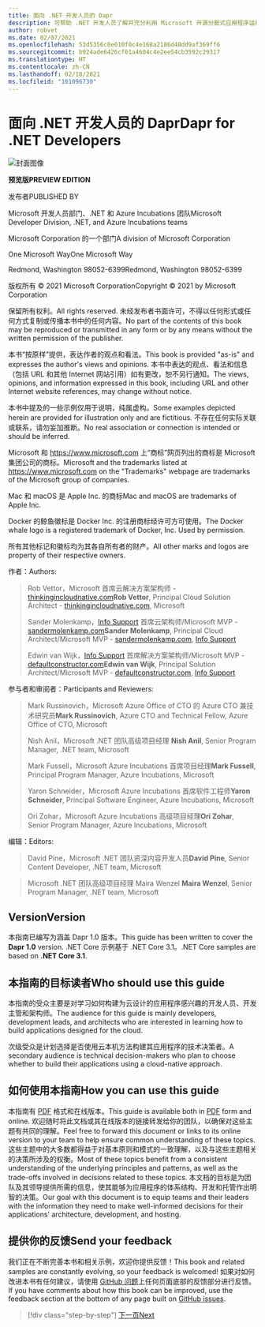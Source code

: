 ```yaml
---
title: 面向 .NET 开发人员的 Dapr
description: 可帮助 .NET 开发人员了解并充分利用 Microsoft 开源分散式应用程序运行时的全部功能的指南。
author: robvet
ms.date: 02/07/2021
ms.openlocfilehash: 53d5356c8e010f0c4e168a2186d48dd9af369ff6
ms.sourcegitcommit: b924ade6426cf61a4604c4e2ee54cb3592c29317
ms.translationtype: HT
ms.contentlocale: zh-CN
ms.lasthandoff: 02/18/2021
ms.locfileid: "101096730"
---
```

# <a name="dapr-for-net-developers"></a><span data-ttu-id="ee2c3-103">面向 .NET 开发人员的 Dapr</span><span class="sxs-lookup"><span data-stu-id="ee2c3-103">Dapr for .NET Developers</span></span>

![封面图像](./media/cover.png)

<span data-ttu-id="ee2c3-105">**预览版**</span><span class="sxs-lookup"><span data-stu-id="ee2c3-105">**PREVIEW EDITION**</span></span>

<span data-ttu-id="ee2c3-106">发布者</span><span class="sxs-lookup"><span data-stu-id="ee2c3-106">PUBLISHED BY</span></span>

<span data-ttu-id="ee2c3-107">Microsoft 开发人员部门、.NET 和 Azure Incubations 团队</span><span class="sxs-lookup"><span data-stu-id="ee2c3-107">Microsoft Developer Division, .NET, and Azure Incubations teams</span></span>

<span data-ttu-id="ee2c3-108">Microsoft Corporation 的一个部门</span><span class="sxs-lookup"><span data-stu-id="ee2c3-108">A division of Microsoft Corporation</span></span>

<span data-ttu-id="ee2c3-109">One Microsoft Way</span><span class="sxs-lookup"><span data-stu-id="ee2c3-109">One Microsoft Way</span></span>

<span data-ttu-id="ee2c3-110">Redmond, Washington 98052-6399</span><span class="sxs-lookup"><span data-stu-id="ee2c3-110">Redmond, Washington 98052-6399</span></span>

<span data-ttu-id="ee2c3-111">版权所有 &copy; 2021 Microsoft Corporation</span><span class="sxs-lookup"><span data-stu-id="ee2c3-111">Copyright &copy; 2021 by Microsoft Corporation</span></span>

<span data-ttu-id="ee2c3-112">保留所有权利。</span><span class="sxs-lookup"><span data-stu-id="ee2c3-112">All rights reserved.</span></span> <span data-ttu-id="ee2c3-113">未经发布者书面许可，不得以任何形式或任何方式复制或传播本书中的任何内容。</span><span class="sxs-lookup"><span data-stu-id="ee2c3-113">No part of the contents of this book may be reproduced or transmitted in any form or by any means without the written permission of the publisher.</span></span>

<span data-ttu-id="ee2c3-114">本书“按原样”提供，表达作者的观点和看法。</span><span class="sxs-lookup"><span data-stu-id="ee2c3-114">This book is provided "as-is" and expresses the author's views and opinions.</span></span> <span data-ttu-id="ee2c3-115">本书中表达的观点、看法和信息（包括 URL 和其他 Internet 网站引用）如有更改，恕不另行通知。</span><span class="sxs-lookup"><span data-stu-id="ee2c3-115">The views, opinions, and information expressed in this book, including URL and other Internet website references, may change without notice.</span></span>

<span data-ttu-id="ee2c3-116">本书中提及的一些示例仅用于说明，纯属虚构。</span><span class="sxs-lookup"><span data-stu-id="ee2c3-116">Some examples depicted herein are provided for illustration only and are fictitious.</span></span> <span data-ttu-id="ee2c3-117">不存在任何实际关联或联系，请勿妄加推断。</span><span class="sxs-lookup"><span data-stu-id="ee2c3-117">No real association or connection is intended or should be inferred.</span></span>

<span data-ttu-id="ee2c3-118">Microsoft 和 <https://www.microsoft.com> 上“商标”网页列出的商标是 Microsoft 集团公司的商标。</span><span class="sxs-lookup"><span data-stu-id="ee2c3-118">Microsoft and the trademarks listed at <https://www.microsoft.com> on the "Trademarks" webpage are trademarks of the Microsoft group of companies.</span></span>

<span data-ttu-id="ee2c3-119">Mac 和 macOS 是 Apple Inc. 的商标</span><span class="sxs-lookup"><span data-stu-id="ee2c3-119">Mac and macOS are trademarks of Apple Inc.</span></span>

<span data-ttu-id="ee2c3-120">Docker 的鲸鱼徽标是 Docker Inc. 的注册商标经许可方可使用。</span><span class="sxs-lookup"><span data-stu-id="ee2c3-120">The Docker whale logo is a registered trademark of Docker, Inc. Used by permission.</span></span>

<span data-ttu-id="ee2c3-121">所有其他标记和徽标均为其各自所有者的财产。</span><span class="sxs-lookup"><span data-stu-id="ee2c3-121">All other marks and logos are property of their respective owners.</span></span>

<span data-ttu-id="ee2c3-122">作者：</span><span class="sxs-lookup"><span data-stu-id="ee2c3-122">Authors:</span></span>

> <span data-ttu-id="ee2c3-123">Rob Vettor，Microsoft 首席云解决方案架构师 - [thinkingincloudnative.com](https://thinkingincloudnative.com/about/)</span><span class="sxs-lookup"><span data-stu-id="ee2c3-123">**Rob Vettor**, Principal Cloud Solution Architect - [thinkingincloudnative.com](https://thinkingincloudnative.com/about/), Microsoft</span></span>
>
> <span data-ttu-id="ee2c3-124">Sander Molenkamp，[Info Support](https://www.infosupport.com/en/) 首席云架构师/Microsoft MVP - [sandermolenkamp.com](https://www.sandermolenkamp.com)</span><span class="sxs-lookup"><span data-stu-id="ee2c3-124">**Sander Molenkamp**, Principal Cloud Architect/Microsoft MVP - [sandermolenkamp.com](https://www.sandermolenkamp.com), [Info Support](https://www.infosupport.com/en/)</span></span>
>
> <span data-ttu-id="ee2c3-125">Edwin van Wijk，[Info Support](https://www.infosupport.com/en/) 首席解决方案架构师/Microsoft MVP - [defaultconstructor.com](https://defaultconstructor.com)</span><span class="sxs-lookup"><span data-stu-id="ee2c3-125">**Edwin van Wijk**, Principal Solution Architect/Microsoft MVP - [defaultconstructor.com](https://defaultconstructor.com), [Info Support](https://www.infosupport.com/en/)</span></span>

<span data-ttu-id="ee2c3-126">参与者和审阅者：</span><span class="sxs-lookup"><span data-stu-id="ee2c3-126">Participants and Reviewers:</span></span>

> <span data-ttu-id="ee2c3-127">Mark Russinovich，Microsoft Azure Office of CTO 的 Azure CTO 兼技术研究员</span><span class="sxs-lookup"><span data-stu-id="ee2c3-127">**Mark Russinovich**, Azure CTO and Technical Fellow, Azure Office of CTO, Microsoft</span></span>
>
> <span data-ttu-id="ee2c3-128">Nish Anil，Microsoft .NET 团队高级项目经理 </span><span class="sxs-lookup"><span data-stu-id="ee2c3-128">**Nish Anil**, Senior Program Manager, .NET team, Microsoft</span></span>
>
> <span data-ttu-id="ee2c3-129">Mark Fussell，Microsoft Azure Incubations 首席项目经理</span><span class="sxs-lookup"><span data-stu-id="ee2c3-129">**Mark Fussell**, Principal Program Manager, Azure Incubations, Microsoft</span></span>
>
> <span data-ttu-id="ee2c3-130">Yaron Schneider，Microsoft Azure Incubations 首席软件工程师</span><span class="sxs-lookup"><span data-stu-id="ee2c3-130">**Yaron Schneider**, Principal Software Engineer, Azure Incubations, Microsoft</span></span>
>
> <span data-ttu-id="ee2c3-131">Ori Zohar，Microsoft Azure Incubations 高级项目经理</span><span class="sxs-lookup"><span data-stu-id="ee2c3-131">**Ori Zohar**, Senior Program Manager, Azure Incubations, Microsoft</span></span>

<span data-ttu-id="ee2c3-132">编辑：</span><span class="sxs-lookup"><span data-stu-id="ee2c3-132">Editors:</span></span>

> <span data-ttu-id="ee2c3-133">David Pine，Microsoft .NET 团队资深内容开发人员</span><span class="sxs-lookup"><span data-stu-id="ee2c3-133">**David Pine**, Senior Content Developer, .NET team, Microsoft</span></span>

> <span data-ttu-id="ee2c3-134">Microsoft .NET 团队高级项目经理 Maira Wenzel </span><span class="sxs-lookup"><span data-stu-id="ee2c3-134">**Maira Wenzel**, Senior Program Manager, .NET team, Microsoft</span></span>

## <a name="version"></a><span data-ttu-id="ee2c3-135">Version</span><span class="sxs-lookup"><span data-stu-id="ee2c3-135">Version</span></span>

<span data-ttu-id="ee2c3-136">本指南已编写为涵盖 Dapr 1.0 版本。</span><span class="sxs-lookup"><span data-stu-id="ee2c3-136">This guide has been written to cover the **Dapr 1.0** version.</span></span> <span data-ttu-id="ee2c3-137">.NET Core 示例基于 .NET Core 3.1。</span><span class="sxs-lookup"><span data-stu-id="ee2c3-137">.NET Core samples are based on **.NET Core 3.1**.</span></span>

## <a name="who-should-use-this-guide"></a><span data-ttu-id="ee2c3-138">本指南的目标读者</span><span class="sxs-lookup"><span data-stu-id="ee2c3-138">Who should use this guide</span></span>

<span data-ttu-id="ee2c3-139">本指南的受众主要是对学习如何构建为云设计的应用程序感兴趣的开发人员、开发主管和架构师。</span><span class="sxs-lookup"><span data-stu-id="ee2c3-139">The audience for this guide is mainly developers, development leads, and architects who are interested in learning how to build applications designed for the cloud.</span></span>

<span data-ttu-id="ee2c3-140">次级受众是计划选择是否使用云本机方法构建其应用程序的技术决策者。</span><span class="sxs-lookup"><span data-stu-id="ee2c3-140">A secondary audience is technical decision-makers who plan to choose whether to build their applications using a cloud-native approach.</span></span>

## <a name="how-you-can-use-this-guide"></a><span data-ttu-id="ee2c3-141">如何使用本指南</span><span class="sxs-lookup"><span data-stu-id="ee2c3-141">How you can use this guide</span></span>

<span data-ttu-id="ee2c3-142">本指南有 [PDF](https://aka.ms/dapr-ebook) 格式和在线版本。</span><span class="sxs-lookup"><span data-stu-id="ee2c3-142">This guide is available both in [PDF](https://aka.ms/dapr-ebook) form and online.</span></span> <span data-ttu-id="ee2c3-143">欢迎随时将此文档或其在线版本的链接转发给你的团队，以确保对这些主题有共同的理解。</span><span class="sxs-lookup"><span data-stu-id="ee2c3-143">Feel free to forward this document or links to its online version to your team to help ensure common understanding of these topics.</span></span> <span data-ttu-id="ee2c3-144">这些主题中的大多数都得益于对基本原则和模式的一致理解，以及与这些主题相关的决策所涉及的权衡。</span><span class="sxs-lookup"><span data-stu-id="ee2c3-144">Most of these topics benefit from a consistent understanding of the underlying principles and patterns, as well as the trade-offs involved in decisions related to these topics.</span></span> <span data-ttu-id="ee2c3-145">本文档的目标是为团队及其领导提供所需的信息，使其能够为应用程序的体系结构、开发和托管作出明智的决策。</span><span class="sxs-lookup"><span data-stu-id="ee2c3-145">Our goal with this document is to equip teams and their leaders with the information they need to make well-informed decisions for their applications' architecture, development, and hosting.</span></span>

## <a name="send-your-feedback"></a><span data-ttu-id="ee2c3-146">提供你的反馈</span><span class="sxs-lookup"><span data-stu-id="ee2c3-146">Send your feedback</span></span>

<span data-ttu-id="ee2c3-147">我们正在不断完善本书和相关示例，欢迎你提供反馈！</span><span class="sxs-lookup"><span data-stu-id="ee2c3-147">This book and related samples are constantly evolving, so your feedback is welcomed!</span></span> <span data-ttu-id="ee2c3-148">如果对如何改进本书有任何建议，请使用 [GitHub 问题](https://github.com/dotnet/docs/issues)上任何页面底部的反馈部分进行反馈。</span><span class="sxs-lookup"><span data-stu-id="ee2c3-148">If you have comments about how this book can be improved, use the feedback section at the bottom of any page built on [GitHub issues](https://github.com/dotnet/docs/issues).</span></span>

>[!div class="step-by-step"]
>[<span data-ttu-id="ee2c3-149">下一页</span><span class="sxs-lookup"><span data-stu-id="ee2c3-149">Next</span></span>](foreword.md)
